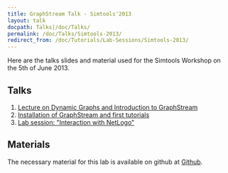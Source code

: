 ```yaml
---
title: GraphStream Talk - Simtools'2013
layout: talk
docpath: Talks|/doc/Talks/
permalink: /doc/Talks/Simtools-2013/
redirect_from: /doc/Tutorials/Lab-Sessions/Simtools-2013/
---
```


Here are the talks slides and material used for the Simtools Workshop on the 5th of June 2013.

## Talks

1. [Lecture on Dynamic Graphs and Introduction to GraphStream](//data.graphstream-project.org/talks/Simtools2013/gs-lecture.html)
2. [Installation of GraphStream and first tutorials](//data.graphstream-project.org/talks/Simtools2013/gs-base-tutorials.html)
3. [Lab session: "Interaction with NetLogo"](//data.graphstream-project.org/talks/Simtools2013/gs-netlogo.html)


## Materials

The necessary material for this lab is available on github at [Github](http://github.com/graphstream/gs-talk-simtools).

